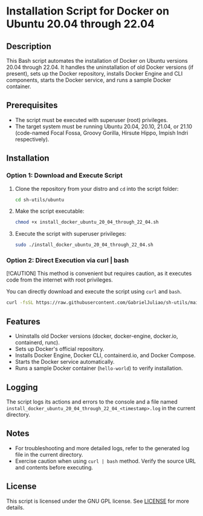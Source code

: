 # Installation Script for Docker on Ubuntu 20.04 through 22.04

## Description

This Bash script automates the installation of Docker on Ubuntu versions 20.04 through 22.04. It handles the uninstallation of old Docker versions (if present), sets up the Docker repository, installs Docker Engine and CLI components, starts the Docker service, and runs a sample Docker container.

## Prerequisites

- The script must be executed with superuser (root) privileges.
- The target system must be running Ubuntu 20.04, 20.10, 21.04, or 21.10 (code-named Focal Fossa, Groovy Gorilla, Hirsute Hippo, Impish Indri respectively).

## Installation

### Option 1: Download and Execute Script

1. Clone the repository from your distro and `cd` into the script folder:
   ```bash
   cd sh-utils/ubuntu
   ```

2. Make the script executable:
   ```bash
   chmod +x install_docker_ubuntu_20_04_through_22_04.sh
   ```

3. Execute the script with superuser privileges:
   ```bash
   sudo ./install_docker_ubuntu_20_04_through_22_04.sh
   ```

### Option 2: Direct Execution via curl | bash
[!CAUTION]
This method is convenient but requires caution, as it executes code from the internet with root privileges.

You can directly download and execute the script using `curl` and `bash`.

```bash
curl -fsSL https://raw.githubusercontent.com/GabrielJuliao/sh-utils/main/ubuntu/install_docker_ubuntu_20_04_through_22_04.sh | sudo bash -s --
```

## Features

- Uninstalls old Docker versions (docker, docker-engine, docker.io, containerd, runc).
- Sets up Docker's official repository.
- Installs Docker Engine, Docker CLI, containerd.io, and Docker Compose.
- Starts the Docker service automatically.
- Runs a sample Docker container (`hello-world`) to verify installation.

## Logging

The script logs its actions and errors to the console and a file named `install_docker_ubuntu_20_04_through_22_04_<timestamp>.log` in the current directory.

## Notes

- For troubleshooting and more detailed logs, refer to the generated log file in the current directory.
- Exercise caution when using `curl | bash` method. Verify the source URL and contents before executing.

## License

This script is licensed under the GNU GPL license. See [LICENSE](../LICENSE) for more details.